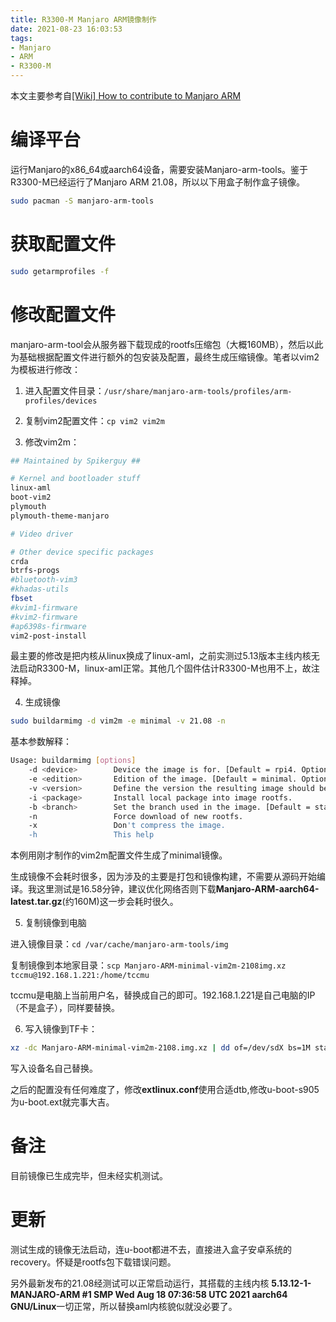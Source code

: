 ```yaml
---
title: R3300-M Manjaro ARM镜像制作
date: 2021-08-23 16:03:53
tags:
- Manjaro
- ARM
- R3300-M
---
```

本文主要参考自[[Wiki] How to contribute to Manjaro ARM](https://forum.manjaro.org/t/wiki-how-to-contribute-to-manjaro-arm/35461)

# 编译平台
运行Manjaro的x86_64或aarch64设备，需要安装Manjaro-arm-tools。鉴于R3300-M已经运行了Manjaro ARM 21.08，所以以下用盒子制作盒子镜像。
``` bash
sudo pacman -S manjaro-arm-tools
```
# 获取配置文件
``` bash
sudo getarmprofiles -f
```
# 修改配置文件
manjaro-arm-tool会从服务器下载现成的rootfs压缩包（大概160MB），然后以此为基础根据配置文件进行额外的包安装及配置，最终生成压缩镜像。笔者以vim2为模板进行修改：

1. 进入配置文件目录：`/usr/share/manjaro-arm-tools/profiles/arm-profiles/devices`

2. 复制vim2配置文件：`cp vim2 vim2m`

3. 修改vim2m：

``` bash
## Maintained by Spikerguy ##

# Kernel and bootloader stuff
linux-aml
boot-vim2
plymouth
plymouth-theme-manjaro

# Video driver

# Other device specific packages
crda
btrfs-progs
#bluetooth-vim3
#khadas-utils
fbset
#kvim1-firmware
#kvim2-firmware
#ap6398s-firmware
vim2-post-install
```
最主要的修改是把内核从linux换成了linux-aml，之前实测过5.13版本主线内核无法启动R3300-M，linux-aml正常。其他几个固件估计R3300-M也用不上，故注释掉。

4. 生成镜像

``` bash
sudo buildarmimg -d vim2m -e minimal -v 21.08 -n
```
基本参数解释：
``` bash
Usage: buildarmimg [options]
    -d <device>        Device the image is for. [Default = rpi4. Options = oc2, on2, on2-plus, pbpro, pine64, pine64-lts, pinebook, pinephone, pinetab, rock64, rockpi4, rockpro64, rpi3, rpi4, vim1, vim2, vim3]
    -e <edition>       Edition of the image. [Default = minimal. Options = cubocore, gnome, i3, kde-plasma, lxqt, mate, minimal, plasma-mobile, server, wayfire, xfce]
    -v <version>       Define the version the resulting image should be named. [Default is current YY.MM]
    -i <package>       Install local package into image rootfs.
    -b <branch>        Set the branch used in the image. [Default = stable. Options = stable, testing or unstable]
    -n                 Force download of new rootfs.
    -x                 Don't compress the image.
    -h                 This help
```
本例用刚才制作的vim2m配置文件生成了minimal镜像。

生成镜像不会耗时很多，因为涉及的主要是打包和镜像构建，不需要从源码开始编译。我这里测试是16.58分钟，建议优化网络否则下载**Manjaro-ARM-aarch64-latest.tar.gz**(约160M)这一步会耗时很久。

5. 复制镜像到电脑

进入镜像目录：`cd /var/cache/manjaro-arm-tools/img`

复制镜像到本地家目录：`scp Manjaro-ARM-minimal-vim2m-2108img.xz tccmu@192.168.1.221:/home/tccmu`

tccmu是电脑上当前用户名，替换成自己的即可。192.168.1.221是自己电脑的IP（不是盒子），同样要替换。

6. 写入镜像到TF卡：
``` bash
xz -dc Manjaro-ARM-minimal-vim2m-2108.img.xz | dd of=/dev/sdX bs=1M status=progress conv=fsync
```
写入设备名自己替换。

之后的配置没有任何难度了，修改**extlinux.conf**使用合适dtb,修改u-boot-s905为u-boot.ext就完事大吉。

# 备注
目前镜像已生成完毕，但未经实机测试。

# 更新
测试生成的镜像无法启动，连u-boot都进不去，直接进入盒子安卓系统的recovery。怀疑是rootfs包下载错误问题。

另外最新发布的21.08经测试可以正常启动运行，其搭载的主线内核 **5.13.12-1-MANJARO-ARM #1 SMP Wed Aug 18 07:36:58 UTC 2021 aarch64 GNU/Linux**一切正常，所以替换aml内核貌似就没必要了。
